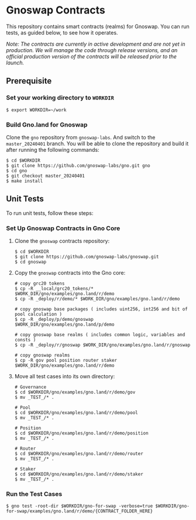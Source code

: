 # Gnoswap Contracts

This repository contains smart contracts (realms) for Gnoswap. You can run tests, as guided below, to see how it operates.

_Note: The contracts are currently in active development and are not yet in production. We will manage the code through release versions, and an official production version of the contracts will be released prior to the launch._

## Prerequisite

### Set your working directory to `WORKDIR`

```
$ export WORKDIR=~/work
```

### Build Gno.land for Gnoswap

Clone the `gno` repository from `gnoswap-labs`. And switch to the `master_20240401` branch. You will be able to clone the repository and build it after running the following commands:

```
$ cd $WORKDIR
$ git clone https://github.com/gnoswap-labs/gno.git gno
$ cd gno
$ git checkout master_20240401
$ make install
```

## Unit Tests

To run unit tests, follow these steps:

### Set Up Gnoswap Contracts in Gno Core

1. Clone the `gnoswap` contracts repository:
   ```
   $ cd $WORKDIR
   $ git clone https://github.com/gnoswap-labs/gnoswap.git
   $ cd gnoswap
   ```

2. Copy the `gnoswap` contracts into the Gno core:
   ```
   # copy grc20 tokens
   $ cp -R __local/grc20_tokens/* $WORK_DIR/gno/examples/gno.land/r/demo
   $ cp -R _deploy/r/demo/* $WORK_DIR/gno/examples/gno.land/r/demo
   
   # copy gnoswap base packages ( includes uint256, int256 and bit of pool calculation )
   $ cp -R _deploy/p/demo/gnoswap $WORK_DIR/gno/examples/gno.land/p/demo
   
   # copy gnoswap base realms ( includes common logic, variables and consts )
   $ cp -R _deploy/r/gnoswap $WORK_DIR/gno/examples/gno.land/r/gnoswap
   
   # copy gnoswap realms
   $ cp -R gov pool position router staker $WORK_DIR/gno/examples/gno.land/r/demo
   ```

3. Move all test cases into its own directory:
   ```
   # Governance
   $ cd $WORKDIR/gno/examples/gno.land/r/demo/gov
   $ mv _TEST_/* .
   
   # Pool
   $ cd $WORKDIR/gno/examples/gno.land/r/demo/pool
   $ mv _TEST_/* .
   
   # Position
   $ cd $WORKDIR/gno/examples/gno.land/r/demo/position
   $ mv _TEST_/* .
   
   # Router
   $ cd $WORKDIR/gno/examples/gno.land/r/demo/router
   $ mv _TEST_/* .
   
   # Staker
   $ cd $WORKDIR/gno/examples/gno.land/r/demo/staker
   $ mv _TEST_/* .
   ```

### Run the Test Cases

```
$ gno test -root-dir $WORKDIR/gno-for-swap -verbose=true $WORKDIR/gno-for-swap/examples/gno.land/r/demo/{CONTRACT_FOLDER_HERE}
```
